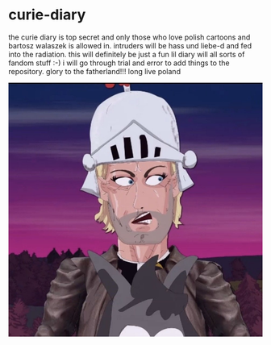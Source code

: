 # curie-diary
the curie diary is top secret and only those who love polish cartoons and bartosz walaszek is allowed in.
intruders will be hass und liebe-d and fed into the radiation.
this will definitely be just a fun lil diary will all sorts of fandom stuff :-)
i will go through trial and error to add things to the repository.
glory to the fatherland!!!
long live poland

![image alt](https://github.com/carmenoutskirt/curie-diary/blob/6c7aee5837e38469f9963ab2ea6b45fc0a68c96d/IMG_2525.jpg)
